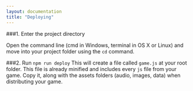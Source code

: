 ```yaml
---
layout: documentation
title: "Deploying"
---
```


###1. Enter the project directory

Open the command line (cmd in Windows, terminal in OS X or Linux) and move into your project folder using the `cd` command.

###2. Run `npm run deploy`
This will create a file called `game.js` at your root folder. This file is already minified and includes every `js` file from your game. Copy it, along with the assets folders (audio, images, data) when distributing your game.